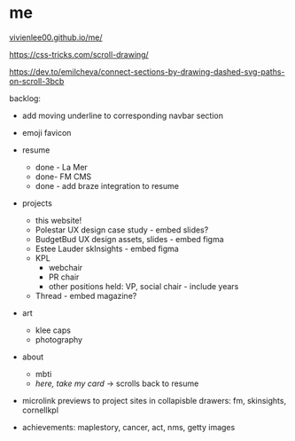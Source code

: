 # me

[vivienlee00.github.io/me/](https://vivienlee00.github.io/me/)

https://css-tricks.com/scroll-drawing/

https://dev.to/emilcheva/connect-sections-by-drawing-dashed-svg-paths-on-scroll-3bcb




backlog: 
- add moving underline to corresponding navbar section
- emoji favicon

- resume
    - done - La Mer
    - done- FM CMS
    - done - add braze integration to resume
- projects
    - this website!
    - Polestar UX design case study - embed slides?
    - BudgetBud UX design assets, slides - embed figma
    - Estee Lauder skInsights - embed figma
    - KPL
        - webchair 
        - PR chair
        - other positions held: VP, social chair - include years
    - Thread - embed magazine?
- art
    - klee caps
    - photography
- about
    - mbti
    - *here, take my card* →	scrolls back to resume

- microlink previews to project sites in collapisble drawers: fm, skinsights, cornellkpl
- achievements: maplestory, cancer, act, nms, getty images
